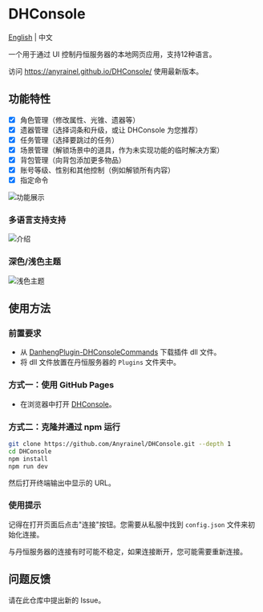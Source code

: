 # DHConsole

[English](./README.en.md) | 中文

一个用于通过 UI 控制丹恒服务器的本地网页应用，支持12种语言。

访问 https://anyrainel.github.io/DHConsole/ 使用最新版本。

## 功能特性

- [x] 角色管理（修改属性、光锥、遗器等）
- [x] 遗器管理（选择词条和升级，或让 DHConsole 为您推荐）
- [x] 任务管理（选择要跳过的任务）
- [x] 场景管理（解锁场景中的道具，作为未实现功能的临时解决方案）
- [x] 背包管理（向背包添加更多物品）
- [x] 账号等级、性别和其他控制（例如解锁所有内容）
- [x] 指定命令

![功能展示](./docs/features.gif)

### 多语言支持支持
![介绍](./docs/intro.gif)

### 深色/浅色主题
![浅色主题](./docs/lightcolor.gif)

## 使用方法

### 前置要求

- 从 [DanhengPlugin-DHConsoleCommands](https://github.com/Anyrainel/DanhengPlugin-DHConsoleCommands) 下载插件 dll 文件。
- 将 dll 文件放置在丹恒服务器的 `Plugins` 文件夹中。

### 方式一：使用 GitHub Pages

- 在浏览器中打开 [DHConsole](https://anyrainel.github.io/DHConsole/)。

### 方式二：克隆并通过 npm 运行

```bash
git clone https://github.com/Anyrainel/DHConsole.git --depth 1
cd DHConsole
npm install
npm run dev
```

然后打开终端输出中显示的 URL。

### 使用提示

记得在打开页面后点击"连接"按钮。您需要从私服中找到 `config.json` 文件来初始化连接。

与丹恒服务器的连接有时可能不稳定，如果连接断开，您可能需要重新连接。

## 问题反馈
请在此仓库中提出新的 Issue。 
